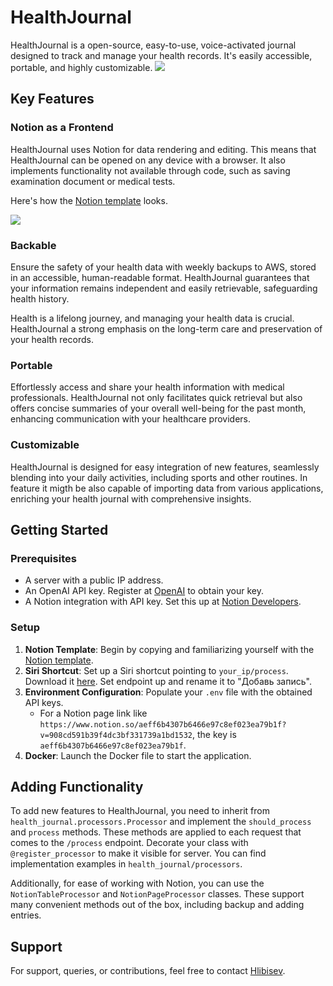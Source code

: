 # HealthJournal

HealthJournal is a open-source, easy-to-use, voice-activated journal designed to track and manage your health records. It's easily accessible, portable, and highly customizable.
![](https://github.com/Hlibisev/health_test/blob/main/resources/readme.gif)

## Key Features

### Notion as a Frontend
HealthJournal uses Notion for data rendering and editing. This means that HealthJournal can be opened on any device with a browser. It also implements functionality not available through code, such as saving examination document or medical tests.

Here's how the [Notion template](https://phantom-latency-e69.notion.site/Health-Journal-de4c3203cdbb449ea675089c1dfeaa0b) looks.

![](https://github.com/Hlibisev/health_test/blob/main/resources/view.png)

### Backable
Ensure the safety of your health data with weekly backups to AWS, stored in an accessible, human-readable format. HealthJournal guarantees that your information remains independent and easily retrievable, safeguarding health history.

Health is a lifelong journey, and managing your health data is crucial. HealthJournal a strong emphasis on the long-term care and preservation of your health records.

### Portable
Effortlessly access and share your health information with medical professionals. HealthJournal not only facilitates quick retrieval but also offers concise summaries of your overall well-being for the past month, enhancing communication with your healthcare providers.

### Customizable
HealthJournal is designed for easy integration of new features, seamlessly blending into your daily activities, including sports and other routines. In feature it migth be also capable of importing data from various applications, enriching your health journal with comprehensive insights.


## Getting Started

### Prerequisites

- A server with a public IP address.
- An OpenAI API key. Register at [OpenAI](https://platform.openai.com/api-keys) to obtain your key.
- A Notion integration with API key. Set this up at [Notion Developers](https://developers.notion.com/docs/create-a-notion-integration).

### Setup

1. **Notion Template**: Begin by copying and familiarizing yourself with the [Notion template](https://phantom-latency-e69.notion.site/Health-Journal-de4c3203cdbb449ea675089c1dfeaa0b).
2. **Siri Shortcut**: Set up a Siri shortcut pointing to `your_ip/process`. Download it [here](https://www.icloud.com/shortcuts/1e7277cb9bc3439da68453858ae476cb). Set endpoint up and rename it to "Добавь запись".
3. **Environment Configuration**: Populate your `.env` file with the obtained API keys.
    - For a Notion page link like `https://www.notion.so/aeff6b4307b6466e97c8ef023ea79b1f?v=908cd591b39f4dc3bf331739a1bd1532`, the key is `aeff6b4307b6466e97c8ef023ea79b1f`.
4. **Docker**: Launch the Docker file to start the application.

## Adding Functionality

To add new features to HealthJournal, you need to inherit from `health_journal.processors.Processor` and implement the `should_process` and `process` methods. These methods are applied to each request that comes to the `/process` endpoint. Decorate your class with `@register_processor` to make it visible for server.
You can find implementation examples in `health_journal/processors`.

Additionally, for ease of working with Notion, you can use the `NotionTableProcessor` and `NotionPageProcessor` classes. These support many convenient methods out of the box, including backup and adding entries.

## Support

For support, queries, or contributions, feel free to contact [Hlibisev](https://t.me/hlibisev).
